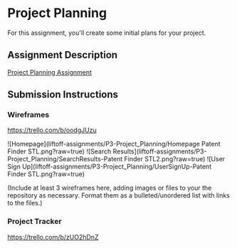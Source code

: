 # Project Planning
For this assignment, you'll create some initial plans for your project.

## Assignment Description
[Project Planning Assignment](https://education.launchcode.org/liftoff/assignments/planning/)

## Submission Instructions

### Wireframes
https://trello.com/b/oodgJUzu

![Homepage](liftoff-assignments/P3-Project_Planning/Homepage Patent Finder STL.png?raw=true)
![Search Results](liftoff-assignments/P3-Project_Planning/SearchResults-Patent Finder STL2.png?raw=true)
![User Sign Up](liftoff-assignments/P3-Project_Planning/UserSignUp-Patent Finder STL.png?raw=true)



(Include at least 3 wireframes here, adding images or files to your the repository as necessary. Format them as a bulleted/unordered list with links to the files.)

### Project Tracker

https://trello.com/b/zUO2hDnZ
